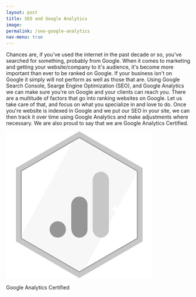 ```yaml
---
layout: post
title: SEO and Google Analytics
image: 
permalink: /seo-google-analytics
nav-menu: true
---
```


Chances are, if you've used the internet in the past decade or so, you've searched for something, probably from Google. When it comes to marketing and getting your website/company to it's 
audience, it's become more important than ever to be ranked on Google. If your business isn't on Google it simply will not perform as well as those that are. Using Google Search Console, Searge Engine Optimization (SEO),
and Google Analytics we can make sure you're on Google and your clients can reach you. There are a multitude of factors that go into ranking websites on Google. Let us take care of that, and focus on what you
specialize in and love to do. Once you're website is indexed in Google and we put our SEO in your site, we can then track it over time using Google Analytics and make adjustments where necessary. We are also proud to say that we are Google Analytics Certified.


[![Foo](assets/images/analytics_master_achievement.png)](https://academy.exceedlms.com/student/award/37267136)

Google Analytics Certified